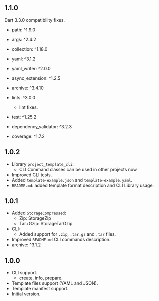 ## 1.1.0

Dart 3.3.0 compatibility fixes.

- path: ^1.9.0
- args: ^2.4.2
- collection: ^1.18.0
- yaml: ^3.1.2
- yaml_writer: ^2.0.0
- async_extension: ^1.2.5
- archive: ^3.4.10

- lints: ^3.0.0
  - lint fixes. 
- test: ^1.25.2
- dependency_validator: ^3.2.3
- coverage: ^1.7.2

## 1.0.2

- Library `project_template_cli`:
  - CLI Command classes can be used in other projects now
- Improved CLI tests.
- Added `template-example.json` and `template-example.yaml`.
- `README.md`: added template format description and CLI Library usage.

## 1.0.1

- Added `StorageCompressed`:
  - Zip: StorageZip
  - Tar+Gzip: StorageTarGzip
- CLI:
  - Added support for `.zìp`, `.tar.gz` and `.tar` files. 
- Improved `README.md` CLI commands description.
- archive: ^3.1.2

## 1.0.0

- CLI support.
  - create, info, prepare. 
- Template files support (YAML and JSON).
- Template manifest support.
- Initial version.
